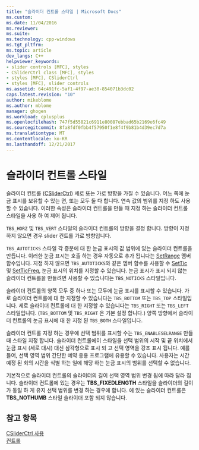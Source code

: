 ```yaml
---
title: "슬라이더 컨트롤 스타일 | Microsoft Docs"
ms.custom: 
ms.date: 11/04/2016
ms.reviewer: 
ms.suite: 
ms.technology: cpp-windows
ms.tgt_pltfrm: 
ms.topic: article
dev_langs: C++
helpviewer_keywords:
- slider controls [MFC], styles
- CSliderCtrl class [MFC], styles
- styles [MFC], CSliderCtrl
- styles [MFC], slider controls
ms.assetid: 64c491fc-5af1-4f97-ae30-854071b3dc02
caps.latest.revision: "10"
author: mikeblome
ms.author: mblome
manager: ghogen
ms.workload: cplusplus
ms.openlocfilehash: 747f5d55821c6911e80087ebbad65b2169e6fc49
ms.sourcegitcommit: 8fa8fdf0fbb4f57950f1e8f4f9b81b4d39ec7d7a
ms.translationtype: MT
ms.contentlocale: ko-KR
ms.lasthandoff: 12/21/2017
---
```

# <a name="slider-control-styles"></a>슬라이더 컨트롤 스타일
슬라이더 컨트롤 ([CSliderCtrl](../mfc/reference/csliderctrl-class.md)) 세로 또는 가로 방향을 가질 수 있습니다. 어느 쪽에 눈금 표시를 보유할 수 있는 면, 또는 모두 둘 다 합니다. 연속 값의 범위를 지정 하도 사용할 수 있습니다. 이러한 속성은 슬라이더 컨트롤을 만들 때 지정 하는 슬라이더 컨트롤 스타일을 사용 하 여 제어 됩니다.  
  
 `TBS_HORZ` 및 `TBS_VERT` 스타일의 슬라이더 컨트롤의 방향을 결정 합니다. 방향이 지정 하지 않으면 경우 slider 컨트롤 가로 방향입니다.  
  
 `TBS_AUTOTICKS` 스타일 각 증분에 대 한 눈금 표시의 값 범위에 있는 슬라이더 컨트롤을 만듭니다. 이러한 눈금 표시는 호출 하는 경우 자동으로 추가 됩니다는 [SetRange](../mfc/reference/csliderctrl-class.md#setrange) 멤버 함수입니다. 지정 하지 않으면 `TBS_AUTOTICKS`와 같은 멤버 함수를 사용할 수 [SetTic](../mfc/reference/csliderctrl-class.md#settic) 및 [SetTicFreq](../mfc/reference/csliderctrl-class.md#setticfreq), 눈금 표시의 위치를 지정할 수 있습니다. 눈금 표시가 표시 되지 않는 슬라이더 컨트롤을 만들려면 사용할 수 있습니다는 `TBS_NOTICKS` 스타일입니다.  
  
 슬라이더 컨트롤의 양쪽 모두 중 하나 또는 모두에 눈금 표시를 표시할 수 있습니다. 가로 슬라이더 컨트롤에 대 한 지정할 수 있습니다는 `TBS_BOTTOM` 또는 `TBS_TOP` 스타일입니다. 세로 슬라이더 컨트롤에 대 한 지정할 수 있습니다는 `TBS_RIGHT` 또는 `TBS_LEFT` 스타일입니다. (`TBS_BOTTOM` 및 `TBS_RIGHT` 은 기본 설정 합니다.) 양쪽 방향에서 슬라이더 컨트롤의 눈금 표시에 대 한 지정 된 `TBS_BOTH` 스타일입니다.  
  
 슬라이더 컨트롤 지정 하는 경우에 선택 범위를 표시할 수는 `TBS_ENABLESELRANGE` 만들 때 스타일 지정 합니다. 슬라이더 컨트롤에이 스타일을 선택 범위의 시작 및 끝 위치에서 눈금 표시 (세로 대시) 대신 삼각형으로 표시 되 고 선택 영역을 강조 표시 됩니다. 예를 들어, 선택 영역 범위 간단한 예약 응용 프로그램에 유용할 수 있습니다. 사용자는 시간 예정 된 회의 시간을 식별 하는 일에 해당 하는 눈금 표시의 범위를 선택할 수 없습니다.  
  
 기본적으로 슬라이더 컨트롤의 슬라이더의 길이 선택 영역 범위 변경 됨에 따라 달라 집니다. 슬라이더 컨트롤에 있는 경우는 **TBS_FIXEDLENGTH** 스타일을 슬라이더의 길이가 동일 하 게 유지 선택 범위를 변경 하는 경우에 합니다. 에 있는 슬라이더 컨트롤은 **TBS_NOTHUMB** 스타일 슬라이더 포함 되지 않습니다.  
  
## <a name="see-also"></a>참고 항목  
 [CSliderCtrl 사용](../mfc/using-csliderctrl.md)   
 [컨트롤](../mfc/controls-mfc.md)

